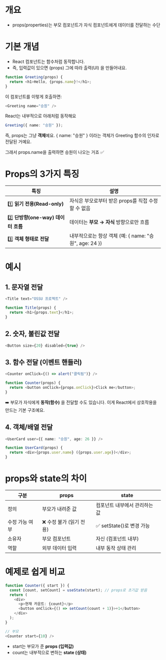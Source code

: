 # 개요
- props(properties)는 부모 컴포넌트가 자식 컴포넌트에게 데이터를 전달하는 수단

# 기본 개념
- React 컴포넌트는 함수처럼 동작합니다.
- 즉, 입력값이 있으면 (props) 그에 따라 출력(UI) 을 만들어내요.

``` ts
function Greeting(props) {
  return <h1>Hello, {props.name}!</h1>;
}
```

이 컴포넌트를 이렇게 호출하면:
``` ts
<Greeting name="승원" />
```

React는 내부적으로 아래처럼 동작해요
``` ts
Greeting({ name: "승원" });
```

즉, props는 그냥 **객체**예요.
{ name: "승원" } 이라는 객체가 Greeting 함수의 인자로 전달된 거예요.

그래서 props.name을 출력하면 승원이 나오는 거죠 ✅


# Props의 3가지 특징

| **특징**                      | **설명**                                    |
| --------------------------- | ----------------------------------------- |
| 1️⃣ **읽기 전용(Read-only)**    | 자식은 부모로부터 받은 props를 직접 수정할 수 없음           |
| 2️⃣ **단방향(one-way) 데이터 흐름** | 데이터는 **부모 → 자식** 방향으로만 흐름                 |
| 3️⃣ **객체 형태로 전달**           | 내부적으로는 항상 객체 (예: { name: "승원", age: 24 }) |

# 예시
## 1. 문자열 전달

``` ts
<Title text="OSSU 프로젝트" />

function Title(props) {
  return <h1>{props.text}</h1>;
}
```



## 2. 숫자, 불린값 전달

``` ts
<Button size={20} disabled={true} />
```



## 3. 함수 전달 (이벤트 핸들러)

``` ts
<Counter onClick={() => alert("클릭됨")} />

function Counter(props) {
  return <button onClick={props.onClick}>Click me</button>;
}
```
➡️ 부모가 자식에게 **동작(함수)** 을 전달할 수도 있습니다.
이게 React에서 상호작용을 만드는 기본 구조예요.


## 4. 객체/배열 전달

``` ts
<UserCard user={{ name: "승원", age: 26 }} />
```

``` ts
function UserCard(props) {
  return <div>{props.user.name} ({props.user.age})</div>;
}
```

# props와 state의 차이

|**구분**|**props**|**state**|
|---|---|---|
|정의|부모가 내려준 값|컴포넌트 내부에서 관리하는 값|
|수정 가능 여부|❌ 수정 불가 (읽기 전용)|✅ setState()로 변경 가능|
|소유자|부모 컴포넌트|자신 (컴포넌트 내부)|
|역할|외부 데이터 입력|내부 동작 상태 관리|

# 예제로 쉽게 비교

``` ts
function Counter({ start }) {
  const [count, setCount] = useState(start); // props로 초기값 받음
  return (
    <div>
      <p>현재 카운트: {count}</p>
      <button onClick={() => setCount(count + 1)}>+1</button>
    </div>
  );
}

// 부모
<Counter start={10} />
```
- start는 부모가 준 **props (입력값)**
- count는 내부적으로 변하는 **state (상태)**
